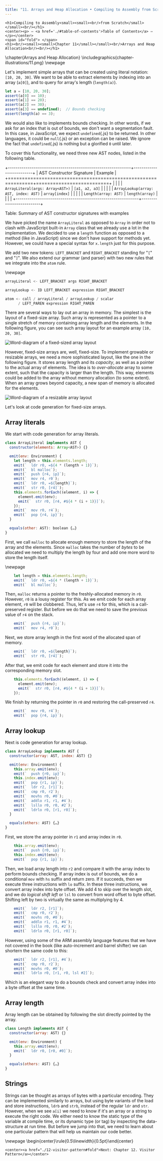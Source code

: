 ```yaml
---
title: "11. Arrays and Heap Allocation • Compiling to Assembly from Scratch"
---
```


```{=html}
<h1>Compiling to Assembly<small><small><br/>from Scratch</small></small><br/></h1>
<center><p> — <a href='./#table-of-contents'>Table of Contents</a> — </p></center>
<span id="fold"> </span>
<h1><br/><small><small>Chapter 11</small></small><br/>Arrays and Heap Allocation<br/><br/></h1>
```

\chapter{Arrays and Heap Allocation}
\includegraphics{chapter-illustrations/11.png}
\newpage

Let's implement simple arrays that can be created using literal notation: `[10, 20, 30]`.
We want to be able to extract elements by indexing into an array (`a[0]`), and to query for array's length (`length(a)`).

<!--Let's implement simple arrays, which can be created using literal notation like `[10, 20, 30]`, extract an element by indexing (`a[0]`) and querying for their length (`length(a)`).-->

```js
let a = [10, 20, 30];
assert(a[0] == 10);
assert(a[1] == 20);
assert(a[2] == 30);
assert(a[3] == undefined);  // Bounds checking
assert(length(a) == 3);
```

We would also like to implements bounds checking.
In other words, if we ask for an index that is out of bounds, we don't want a segmentation fault.
In this case, in JavaScript, we expect `undefined`{.js} to be returned.
In other languages, it could be `null`{.js} or an exception can be raised.
We ignore the fact that `undefined`{.js} is nothing but a glorified `0` until later.

To cover this functionality, we need three new AST nodes, listed in the following table.

+---------------------------------------------------------------+--------------------------+
| AST Constructor Signature                                     | Example                  |
+===============================================================+==========================+
|                                                               |                          |
| `ArrayLiteral(args: Array<AST>)`                              | `[a1, a2, a3]`           |
|                                                               |                          |
| `ArrayLookup(array: AST, index: AST)`                         | `array[index]`           |
|                                                               |                          |
| `Length(array: AST)`                                          | `length(array)`          |
|                                                               |                          |
+---------------------------------------------------------------+--------------------------+

Table: Summary of AST constructor signatures with examples

We have picked the name `ArrayLiteral` as opposed to `Array` in order not to clash with JavaScript built-in `Array` class that we already use a lot in the implementation.
We decided to use a `length` function as opposed to a method (like in JavaScript) since we don't have support for methods yet.
However, we could have a special syntax for `x.length` just for this purpose.

We add two new tokens: `LEFT_BRACKET` and `RIGHT_BRACKET` standing for "`[`" and "`]`".
We also extend our grammar (and parser) with two new rules that we integrate into the `atom` rule.

\newpage

```js
arrayLiteral <- LEFT_BRACKET args RIGHT_BRACKET

arrayLookup <- ID LEFT_BRACKET expression RIGHT_BRACKET

atom <- call / arrayLiteral / arrayLookup / scalar
      / LEFT_PAREN expression RIGHT_PAREN
```

There are several ways to lay out an array in memory.
The simplest is the layout of a fixed-size array.
Such array is represented as a pointer to a single stretch of memory containing array length and the elements.
In the following figure, you can see such array layout for an example array `[10, 20, 30]`.

![Word-diagram of a fixed-sized array layout](figures/fixed-array.svg)

However, fixed-size arrays are, well, fixed-size.
To implement growable or resizable arrays, we need a more sophisticated layout, like the one in the following figure.
It stores array length and its *capacity*, as well as a pointer to the actual array of elements.
The idea is to *over-allocate* array to some extent, such that the capacity is larger than the length.
This way, elements could be added to the array without memory allocation (to some extent).
When an array grows beyond capacity, a new span of memory is allocated for the elements.

![Word-diagram of a resizable array layout](figures/resizable-array.svg)

Let's look at code generation for fixed-size arrays.

## Array literals

We start with code generation for array literals.

```js
class ArrayLiteral implements AST {
  constructor(elements: Array<AST>) {}

  emit(env: Environment) {
    let length = this.elements.length;
    emit(`  ldr r0, =${4 * (length + 1)}`);
    emit(`  bl malloc`);
    emit(`  push {r4, ip}`);
    emit(`  mov r4, r0`);
    emit(`  ldr r0, =${length}`);
    emit(`  str r0, [r4]`);
    this.elements.forEach((element, i) => {
      element.emit(env);
      emit(`  str r0, [r4, #${4 * (i + 1)}]`);
    });
    emit(`  mov r0, r4`);
    emit(`  pop {r4, ip}`);
  }

  equals(other: AST): boolean {…}
}
```

First, we call `malloc` to allocate enough memory to store the length of the array and the elements.
Since `malloc` takes the number of *bytes* to be allocated we need to multiply the length by four and add one more word to store the length itself.

\newpage

```js
    let length = this.elements.length;
    emit(`  ldr r0, =${4 * (length + 1)}`);
    emit(`  bl malloc`);
```

Then, `malloc` returns a pointer to the freshly-allocated memory in `r0`.
However, `r0` is a lousy register for this.
As we emit code for each array element, `r0` will be clobbered.
Thus, let's use `r4` for this, which is a call-preserved register.
But before we do that we need to save the previous value of `r4` on the stack.

```js
    emit(`  push {r4, ip}`);
    emit(`  mov r4, r0`);
```

Next, we store array length in the first word of the allocated span of memory.

```js
    emit(`  ldr r0, =${length}`);
    emit(`  str r0, [r4]`);
```

After that, we emit code for each element and store it into the corresponding memory slot.

```js
    this.elements.forEach((element, i) => {
      element.emit(env);
      emit(`  str r0, [r4, #${4 * (i + 1)}]`);
    });
```

We finish by returning the pointer in `r0` and restoring the call-preserved `r4`.

```js
    emit(`  mov r0, r4`);
    emit(`  pop {r4, ip}`);
```

## Array lookup

Next is code generation for array lookup.

```js
class ArrayLookup implements AST {
  constructor(array: AST, index: AST) {}

  emit(env: Environment) {
    this.array.emit(env);
    emit(`  push {r0, ip}`);
    this.index.emit(env);
    emit(`  pop {r1, ip}`);
    emit(`  ldr r2, [r1]`);
    emit(`  cmp r0, r2`);
    emit(`  movhs r0, #0`);
    emit(`  addlo r1, r1, #4`);
    emit(`  lsllo r0, r0, #2`);
    emit(`  ldrlo r0, [r1, r0]`);
  }

  equals(others: AST) {…}
}
```


First, we store the array pointer in `r1` and array index in `r0`.

```js
    this.array.emit(env);
    emit(`  push {r0, ip}`);
    this.index.emit(env);
    emit(`  pop {r1, ip}`);
```

Then, we load array length into `r2` and compare it with the array index to perform bounds checking.
If array index is out of bounds, we do a conditional `mov` with `hs` suffix and return zero.
If it succeeds, then we execute three instructions with `lo` suffix.
In these three instructions, we convert array index into byte offset.
We add 4 to skip over the length slot, and we do *logical shift left* or `lsl` to convert from word offset to byte offset.
Shifting left by two is virtually the same as multiplying by 4.

```js
    emit(`  ldr r2, [r1]`);
    emit(`  cmp r0, r2`);
    emit(`  movhs r0, #0`);
    emit(`  addlo r1, r1, #4`);
    emit(`  lsllo r0, r0, #2`);
    emit(`  ldrlo r0, [r1, r0]`);
```

However, using some of the ARM assembly language features that we have not covered in the book (like auto-increment and barrel shifter) we can shortern the same code to this:

```js
    emit(`  ldr r2, [r1], #4`);
    emit(`  cmp r0, r2`);
    emit(`  movhs r0, #0`);
    emit(`  ldrlo r0, [r1, r0, lsl #2]`);
```

Which is an elegant way to do a bounds check and convert array index into a byte offset at the same time.

## Array length

Array length can be obtained by following the slot directly pointed by the array.

```js
class Length implements AST {
  constructor(array: AST) {}

  emit(env: Environment) {
    this.array.emit(env);
    emit(`  ldr r0, [r0, #0]`);
  }

  equals(others: AST) {…}
}
```

## Strings

Strings can be thought as arrays of bytes with a particular encoding.
They can be implemented similarly to arrays, but using byte variants of the load and store instructions, `ldrb` and `strb`, instead of the regular `ldr` and `str`.
However, when we see `a[i]` we need to know if it's an array or a string to execute the right code.
We either need to know the static type of the variable at compile time, or its dynamic type (or tag) by inspecting the data-structure at run time.
But before we jump into that, we need to learn about one particular pattern that will help us maintain our code better.

\newpage
\begin{center}\rule{0.5\linewidth}{0.5pt}\end{center}

```{=html}
<center><a href="./12-visitor-pattern#fold">Next: Chapter 12. Visitor Pattern</a></center>
```
